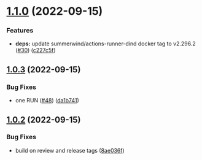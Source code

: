 # [1.1.0](https://github.com/SocialGouv/actions-runner/compare/v1.0.3...v1.1.0) (2022-09-15)


### Features

* **deps:** update summerwind/actions-runner-dind docker tag to v2.296.2 ([#30](https://github.com/SocialGouv/actions-runner/issues/30)) ([c227c5f](https://github.com/SocialGouv/actions-runner/commit/c227c5fe57b47d4abb6666ea39ae1757b29f1429))

## [1.0.3](https://github.com/SocialGouv/actions-runner/compare/v1.0.2...v1.0.3) (2022-09-15)


### Bug Fixes

* one RUN ([#48](https://github.com/SocialGouv/actions-runner/issues/48)) ([da1b741](https://github.com/SocialGouv/actions-runner/commit/da1b74122d9822b02d23090c07a904751573b788))

## [1.0.2](https://github.com/SocialGouv/actions-runner/compare/v1.0.1...v1.0.2) (2022-09-15)


### Bug Fixes

* build on review and release tags ([8ae036f](https://github.com/SocialGouv/actions-runner/commit/8ae036fac57ee0fe02a33338d5ab4b07b432701f))
